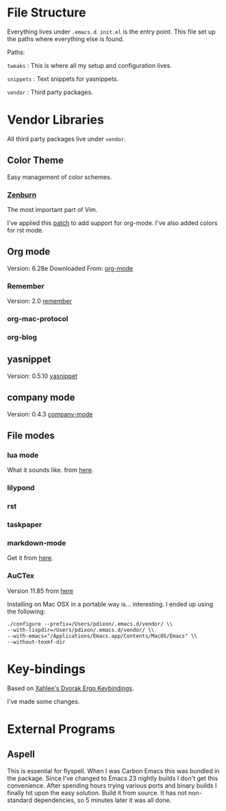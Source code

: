 # File Structure
Everything lives under `.emacs.d`. `init.el` is the entry point. This
file set up the paths where everything else is found.

Paths:

`tweaks`
:  This is where all my setup and configuration lives.

`snippets`
:  Text snippets for yasnippets.

`vendor`
:  Third party packages.


# Vendor Libraries
All third party packages live under `vendor`.

## Color Theme
Easy management of color schemes.

### [Zenburn](http://www.brockman.se/software/zenburn/)
The most important part of Vim.

I've applied this
[patch](http://sysphere.org/~anrxc/local/scr/sources/color-theme-zenburn-orgmode.patch)
to add support for org-mode. I've also added colors for rst mode.

## Org mode
Version: 6.28e
Downloaded From:
[org-mode](http://orgmode.org/index.html#sec-3)

### Remember
Version: 2.0
[remember](https://gna.org/p/remember-el)

### org-mac-protocol

### org-blog

## yasnippet
Version: 0.5.10
[yasnippet](http://code.google.com/p/yasnippet/)

## company mode
Version: 0.4.3
[company-mode](http://nschum.de/src/emacs/company-mode/)

## File modes

### lua mode
What it sounds like.
from [here](http://luaforge.net/projects/lua-mode/).

### lilypond

### rst

### taskpaper

### markdown-mode
Get it from [here](http://jblevins.org/projects/markdown-mode/).

### AuCTex
Version 11.85 from [here](http://www.gnu.org/software/auctex/)

Installing on Mac OSX in a portable way is... interesting.
I ended up using the following:

    ./configure --prefix=/Users/pdixon/.emacs.d/vendor/ \\
    --with-lispdir=/Users/pdixon/.emacs.d/vendor/ \\
    --with-emacs="/Applications/Emacs.app/Contents/MacOS/Emacs" \\
    --without-texmf-dir

# Key-bindings

Based on [Xahlee's Dvorak Ergo
Keybindings](http://xahlee.org/emacs/ergonomic_emacs_keybinding.html).

I've made some changes.

# External Programs
## Aspell
This is essential for flyspell. When I was Carbon Emacs this was
bundled in the package. Since I've changed to Emacs 23 nightly builds
I don't get this convenience. After spending hours trying various
ports and binary builds I finally hit upon the easy solution. Build it
from source. It has not non-standard dependencies, so 5 minutes later
it was all done.
